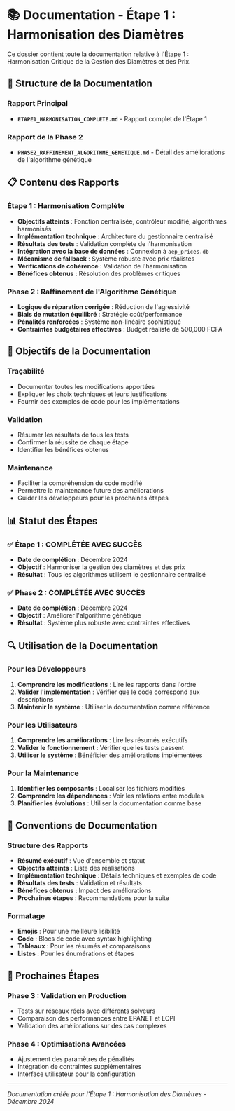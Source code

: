 # 📚 Documentation - Étape 1 : Harmonisation des Diamètres

Ce dossier contient toute la documentation relative à l'Étape 1 : Harmonisation Critique de la Gestion des Diamètres et des Prix.

## 📁 **Structure de la Documentation**

### **Rapport Principal**
- **`ETAPE1_HARMONISATION_COMPLETE.md`** - Rapport complet de l'Étape 1

### **Rapport de la Phase 2**
- **`PHASE2_RAFFINEMENT_ALGORITHME_GENETIQUE.md`** - Détail des améliorations de l'algorithme génétique

## 📋 **Contenu des Rapports**

### **Étape 1 : Harmonisation Complète**
- **Objectifs atteints** : Fonction centralisée, contrôleur modifié, algorithmes harmonisés
- **Implémentation technique** : Architecture du gestionnaire centralisé
- **Résultats des tests** : Validation complète de l'harmonisation
- **Intégration avec la base de données** : Connexion à `aep_prices.db`
- **Mécanisme de fallback** : Système robuste avec prix réalistes
- **Vérifications de cohérence** : Validation de l'harmonisation
- **Bénéfices obtenus** : Résolution des problèmes critiques

### **Phase 2 : Raffinement de l'Algorithme Génétique**
- **Logique de réparation corrigée** : Réduction de l'agressivité
- **Biais de mutation équilibré** : Stratégie coût/performance
- **Pénalités renforcées** : Système non-linéaire sophistiqué
- **Contraintes budgétaires effectives** : Budget réaliste de 500,000 FCFA

## 🎯 **Objectifs de la Documentation**

### **Traçabilité**
- Documenter toutes les modifications apportées
- Expliquer les choix techniques et leurs justifications
- Fournir des exemples de code pour les implémentations

### **Validation**
- Résumer les résultats de tous les tests
- Confirmer la réussite de chaque étape
- Identifier les bénéfices obtenus

### **Maintenance**
- Faciliter la compréhension du code modifié
- Permettre la maintenance future des améliorations
- Guider les développeurs pour les prochaines étapes

## 📊 **Statut des Étapes**

### **✅ Étape 1 : COMPLÉTÉE AVEC SUCCÈS**
- **Date de complétion** : Décembre 2024
- **Objectif** : Harmoniser la gestion des diamètres et des prix
- **Résultat** : Tous les algorithmes utilisent le gestionnaire centralisé

### **✅ Phase 2 : COMPLÉTÉE AVEC SUCCÈS**
- **Date de complétion** : Décembre 2024
- **Objectif** : Améliorer l'algorithme génétique
- **Résultat** : Système plus robuste avec contraintes effectives

## 🔍 **Utilisation de la Documentation**

### **Pour les Développeurs**
1. **Comprendre les modifications** : Lire les rapports dans l'ordre
2. **Valider l'implémentation** : Vérifier que le code correspond aux descriptions
3. **Maintenir le système** : Utiliser la documentation comme référence

### **Pour les Utilisateurs**
1. **Comprendre les améliorations** : Lire les résumés exécutifs
2. **Valider le fonctionnement** : Vérifier que les tests passent
3. **Utiliser le système** : Bénéficier des améliorations implémentées

### **Pour la Maintenance**
1. **Identifier les composants** : Localiser les fichiers modifiés
2. **Comprendre les dépendances** : Voir les relations entre modules
3. **Planifier les évolutions** : Utiliser la documentation comme base

## 📝 **Conventions de Documentation**

### **Structure des Rapports**
- **Résumé exécutif** : Vue d'ensemble et statut
- **Objectifs atteints** : Liste des réalisations
- **Implémentation technique** : Détails techniques et exemples de code
- **Résultats des tests** : Validation et résultats
- **Bénéfices obtenus** : Impact des améliorations
- **Prochaines étapes** : Recommandations pour la suite

### **Formatage**
- **Emojis** : Pour une meilleure lisibilité
- **Code** : Blocs de code avec syntax highlighting
- **Tableaux** : Pour les résumés et comparaisons
- **Listes** : Pour les énumérations et étapes

## 🚀 **Prochaines Étapes**

### **Phase 3 : Validation en Production**
- Tests sur réseaux réels avec différents solveurs
- Comparaison des performances entre EPANET et LCPI
- Validation des améliorations sur des cas complexes

### **Phase 4 : Optimisations Avancées**
- Ajustement des paramètres de pénalités
- Intégration de contraintes supplémentaires
- Interface utilisateur pour la configuration

---

*Documentation créée pour l'Étape 1 : Harmonisation des Diamètres - Décembre 2024*
